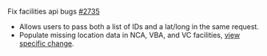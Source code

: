 Fix facilities api bugs [#2735](https://github.com/department-of-veterans-affairs/vets-api/pull/2735)
- Allows users to pass both a list of IDs and a lat/long in the same request.
- Populate missing location data in NCA, VBA, and VC facilities, [view specific change](https://github.com/department-of-veterans-affairs/vets-api/pull/2735/files#diff-a0253f0a6c07463fb11a513df82f21d2).

